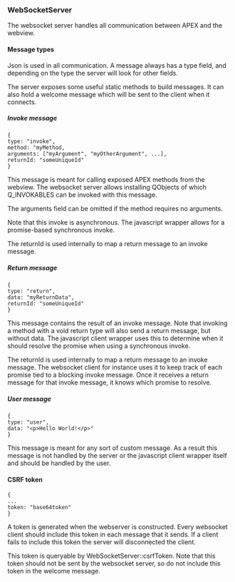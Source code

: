 ### WebSocketServer

The websocket server handles all communication between APEX and the webview.

#### Message types

Json is used in all communication. A message always has a type field, and
depending on the type the server will look for other fields.

The server exposes some useful static methods to build messages.
It can also hold a welcome message which will be sent to the client
when it connects.

##### Invoke message

```
{
type: "invoke",
method: "myMethod,
arguments: ["myArgument", "myOtherArgument", ...],
returnId: "someUniqueId"
}
```

This message is meant for calling exposed APEX methods from the webview.
The websocket server allows installing QObjects of which Q_INVOKABLES can be
invoked with this message.

The arguments field can be omitted if the method requires no arguments.

Note that this invoke is asynchronous. The javascript wrapper allows for a
promise-based synchronous invoke.

The returnId is used internally to map a return message to an invoke message.

##### Return message

```
{
type: "return",
data: "myReturnData",
returnId: "someUniqueId"
}
```

This message contains the result of an invoke message. Note that invoking
a method with a void return type will also send a return message, but
without data. The javascript client wrapper uses this to determine
when it should resolve the promise when using a synchronous invoke.

The returnId is used internally to map a return message to an invoke message.
The websocket client for instance uses it to keep track of each promise
tied to a blocking invoke message. Once it receives a return message for that
invoke message, it knows which promise to resolve.

##### User message

```
{
type: "user",
data: "<p>Hello World!</p>"
}
```

This message is meant for any sort of custom message. As a result this message
is not handled by the server or the javascript client wrapper itself and should be
handled by the user.

#### CSRF token

```
{
...
token: "base64token"
}
```

A token is generated when the webserver is constructed.
Every websocket client should include this token in each message that it sends.
If a client fails to include this token the server will disconnected the client.

This token is queryable by WebSocketServer::csrfToken.
Note that this token should not be sent by the websocket server,
so do not include this token in the welcome message.
